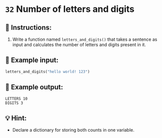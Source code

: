 # `32` Number of letters and digits

## 📝 Instructions:

1. Write a function named `letters_and_digits()` that takes a sentence as input and calculates the number of letters and digits present in it.

## 📎 Example input:

```py
letters_and_digits("hello world! 123")
```

## 📎 Example output:

```text
LETTERS 10
DIGITS 3
```

## 💡 Hint:

+ Declare a dictionary for storing both counts in one variable.
